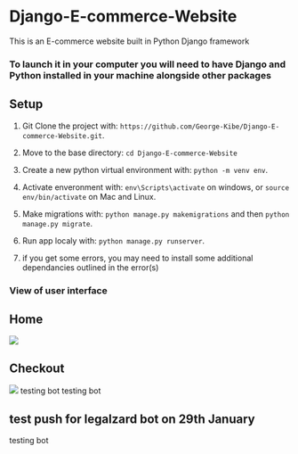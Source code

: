 # Django-E-commerce-Website
This is an E-commerce website built in Python Django framework

### To launch it in your computer you will need to have Django and Python installed in your machine alongside other packages
## Setup

1. Git Clone the project with: ```https://github.com/George-Kibe/Django-E-commerce-Website.git```.

2. Move to the base directory: ```cd Django-E-commerce-Website```

3. Create a new python virtual environment with: ```python -m venv env```.

4. Activate enveronment with: ```env\Scripts\activate``` on windows, or ```source env/bin/activate``` on Mac and Linux.

5. Make migrations with: ```python manage.py makemigrations``` and then ```python manage.py migrate```.

6. Run app localy with: ```python manage.py runserver```.
7. if you get some errors, you may need to install some additional dependancies outlined in the error(s)

### View of user interface
## Home
![](images/ecommerce.PNG)

## Checkout
![](images/ecommerce2.PNG)
testing bot
testing bot
## test push for legalzard bot on 29th January
testing bot
